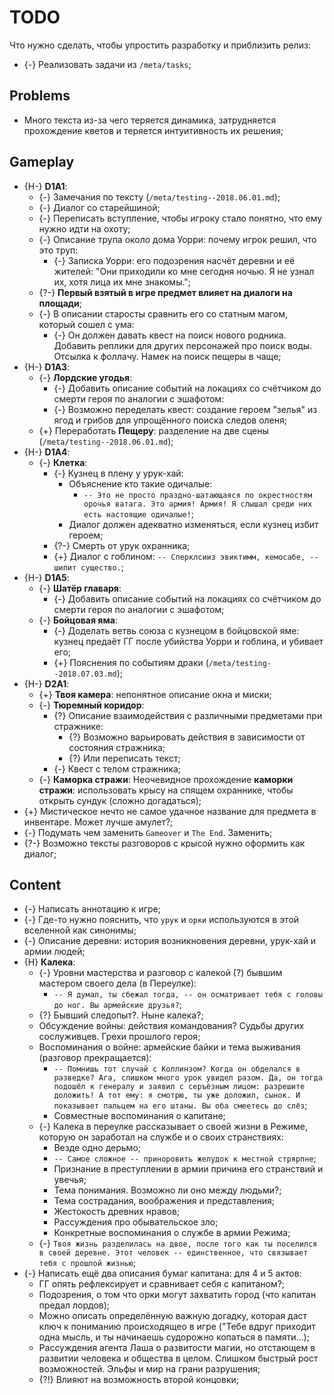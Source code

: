 # TODO
Что нужно сделать, чтобы упростить разработку и приблизить релиз:

   * {-} Реализовать задачи из `/meta/tasks`;

## Problems

   * Много текста из-за чего теряется динамика, затрудняется прохождение кветов и теряется интуитивность их решения;

## Gameplay

   * {H-} **D1A1**:
      * {-} Замечания по тексту (`/meta/testing--2018.06.01.md`);
      * {-} Диалог со старейшиной;
      * {-} Переписать вступление, чтобы игроку стало понятно, что ему нужно идти на охоту;
      * {-} Описание трупа около дома Уорри: почему игрок решил, что это труп:
         * {-} Записка Уорри: его подозрения насчёт деревни и её жителей: "Они приходили ко мне сегодня ночью. Я не узнал их, хотя лица их мне знакомы.";
      * {?-} **Первый взятый в игре предмет влияет на диалоги на площади**;
      * {-} В описании старосты сравнить его со статным магом, который сошел с ума:
         * {-} Он должен давать квест на поиск нового родника. Добавить реплики для других персонажей про поиск воды. Отсылка к фоллачу. Намек на поиск пещеры в чаще;
   * {H-} **D1A3**:
      * {-} **Лордские угодья**:
         * {-} Добавить описание событий на локациях со счётчиком до смерти героя по аналогии с эшафотом:
         * {-} Возможно переделать квест: создание героем "зелья" из ягод и грибов для упрощённого поиска следов оленя;
      * {+} Переработать **Пещеру**: разделение на две сцены (`/meta/testing--2018.06.01.md`);
   * {H-} **D1A4**:
      * {-} **Клетка**:
         * {-} Кузнец в плену у урук-хай:
            * Объяснение кто такие одичалые:
               * `-- Это не просто праздно-шатающаяся по окрестностям орочья ватага. Это армия! Армия! Я слышал среди них есть настоящие одичалые!`;
            * Диалог должен адекватно изменяться, если кузнец избит героем;
         * {?-} Смерть от урук охранника;
         * {+} Диалог с гоблином: `-- Сперклсииз эвиктимм, кемосабе, -- шипит существо.`;
   * {H-} **D1A5**:
      * {-} **Шатёр главаря**:
         * {-} Добавить описание событий на локациях со счётчиком до смерти героя по аналогии с эшафотом;
      * {-} **Бойцовая яма**:
         * {-} Доделать ветвь союза с кузнецом в бойцовской яме: кузнец предаёт ГГ после убийства Уорри и гоблина, и убивает его;
         * {+} Пояснения по событиям драки (`/meta/testing--2018.07.03.md`);
   * {H-} **D2A1**:
      * {+} **Твоя камера**: непонятное описание окна и миски;
      * {-} **Тюремный коридор**:
         * {?} Описание взаимодействия с различными предметами при стражнике:
            * {?} Возможно варьировать действия в зависимости от состояния стражника;
            * {?} Или переписать текст;
         * {-} Квест с телом стражника;
      * {-} **Каморка стражи**: Неочевидное прохождение **каморки стражи**: использовать крысу на спящем охраннике, чтобы открыть сундук (сложно догадаться);
   * {+} Мистическое нечто не самое удачное название для предмета в инвентаре. Может лучше амулет?;
   * {-} Подумать чем заменить `Gameover` и `The End`. Заменить;
   * {?-} Возможно тексты разговоров с крысой нужно оформить как диалог;

## Content

   * {-} Написать аннотацию к игре;
   * {-} Где-то нужно пояснить, что `урук` и `орки` используются в этой вселенной как синонимы;
   * {-} Описание деревни: история возникновения деревни, урук-хай и армии людей;
   * {H} **Калека**:
      * {-} Уровни мастерства и разговор с калекой (?) бывшим мастером своего дела (в Переулке):
         * `-- Я думал, ты сбежал тогда, -- он осматривает тебя с головы до ног. Вы армейские друзья?`;
      * {?} Бывший следопыт?. Ныне калека?;
      * Обсуждение войны: действия командования? Судьбы других сослуживцев. Грехи прошлого героя;
      * Воспоминания о войне: армейские байки и тема выживания (разговор прекращается):
         * `-- Помнишь тот случай с Коллинзом? Когда он обделался в разведке? Ага, слишком много урок увидел разом. Да, он тогда подошёл к генералу и заявил с серъёзным лицом: разрешите доложить! А тот ему: я смотрю, ты уже доложил, сынок. И показывает пальцем на его штаны. Вы оба смеетесь до слёз`;
         * Совместные воспоминания о капитане;
      * {-} Калека в переулке рассказывает о своей жизни в Режиме, которую он заработал на службе и о своих странствиях:
         * Везде одно дерьмо;
         * `-- Самое сложное -- приноровить желудок к местной стрярпне`;
         * Признание в преступлении в армии причина его странствий и увечья;
         * Тема понимания. Возможно ли оно между людьми?;
         * Тема сострадания, воображения и представления;
         * Жестокость древних нравов;
         * Рассуждения про обывательское зло;
         * Конкретные воспоминания о службе в армии Режима;
      * {-} `Твоя жизнь разделилась на двое, после того как ты поселился в своей деревне. Этот человек -- единственное, что связывает тебя с прошлой жизнью`;
   * {-} Написать ещё два описания бумаг капитана: для 4 и 5 актов:
      * ГГ опять рефлексирует и сравнивает себя с капитаном?;
      * Подозрения, о том что орки могут захватить город (что капитан предал лордов);
      * Можно описать определённую важную догадку, которая даст ключ к пониманию происходящео в игре ("Тебе вдруг приходит одна мысль, и ты начинаешь судорожно копаться в памяти...);
      * Рассуждения агента Лаша о развитости магии, но отстающем в развитии человека и общества в целом. Слишком быстрый рост возможностей. Эльфы и мир на грани разрушения;
      * {?!} Влияют на возможность второй концовки;

